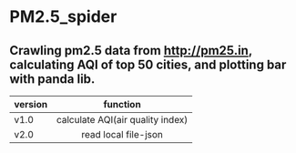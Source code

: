 # PM2.5_spider
## Crawling pm2.5 data from http://pm25.in, calculating AQI of top 50 cities, and plotting bar with panda lib.
version|function
---|:---:
v1.0|calculate AQI(air quality index)
v2.0|read local file-json
